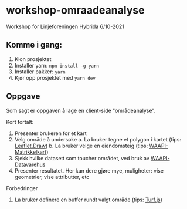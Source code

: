# workshop-omraadeanalyse
Workshop for Linjeforeningen Hybrida 6/10-2021

## Komme i gang:
1. Klon prosjektet
2. Installer yarn: ```npm install -g yarn```
3. Installer pakker: ```yarn```
4. Kjør opp prosjektet med ```yarn dev```


## Oppgave

Som sagt er oppgaven å lage en client-side "områdeanalyse". 

Kort fortalt:

1. Presenter brukeren for et kart
2. Velg område å undersøke
   a. La bruker tegne et polygon i kartet (tips: [Leaflet.Draw][leaflet-draw])
   b. La bruker velge en eiendomsteig (tips: [WAAPI-Matrikkelkart][matrikkelkart])
3. Sjekk hvilke datasett som toucher området, ved bruk av [WAAPI-Datavarehus][datavarehus]
4. Presenter resultatet. Her kan dere gjøre mye, muligheter: vise geometrier, vise attributter, etc
 

Forbedringer
1. La bruker definere en buffer rundt valgt område (tips: [Turf.js][turf])




[leaflet-draw]: http://leaflet.github.io/Leaflet.draw/docs/leaflet-draw-latest.html
[matrikkelkart]: https://www.webatlas.no/WAAPI-Matrikkelkart/swagger-ui
[datavarehus]: https://www.webatlas.no/WAAPI-Datavarehus/swagger-ui/
[turf]: https://turfjs.org